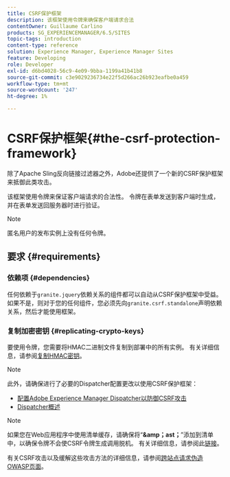 ```yaml
---
title: CSRF保护框架
description: 该框架使用令牌来确保客户端请求合法
contentOwner: Guillaume Carlino
products: SG_EXPERIENCEMANAGER/6.5/SITES
topic-tags: introduction
content-type: reference
solution: Experience Manager, Experience Manager Sites
feature: Developing
role: Developer
exl-id: d6bd4028-56c9-4e09-9bba-1199a41b41b8
source-git-commit: c3e9029236734e22f5d266ac26b923eafbe0a459
workflow-type: tm+mt
source-wordcount: '247'
ht-degree: 1%

---
```


# CSRF保护框架{#the-csrf-protection-framework}

除了Apache Sling反向链接过滤器之外，Adobe还提供了一个新的CSRF保护框架来抵御此类攻击。

该框架使用令牌来保证客户端请求的合法性。 令牌在表单发送到客户端时生成，并在表单发送回服务器时进行验证。

>[!NOTE]
>
>匿名用户的发布实例上没有任何令牌。

## 要求 {#requirements}

### 依赖项 {#dependencies}

任何依赖于`granite.jquery`依赖关系的组件都可以自动从CSRF保护框架中受益。 如果不是，则对于您的任何组件，您必须先向`granite.csrf.standalone`声明依赖关系，然后才能使用框架。

### 复制加密密钥 {#replicating-crypto-keys}

要使用令牌，您需要将HMAC二进制文件复制到部署中的所有实例。 有关详细信息，请参阅[复制HMAC密钥](/help/sites-administering/encapsulated-token.md#replicating-the-hmac-key)。

>[!NOTE]
>
>此外，请确保进行了必要的Dispatcher配置更改以使用CSRF保护框架：
>
>* [配置Adobe Experience Manager Dispatcher以防御CSRF攻击](https://experienceleague.adobe.com/en/docs/experience-manager-dispatcher/using/configuring/configuring-dispatcher-to-prevent-csrf)
>* [Dispatcher概述](https://experienceleague.adobe.com/zh-hans/docs/experience-manager-dispatcher/using/dispatcher)

>[!NOTE]
>
>如果您在Web应用程序中使用清单缓存，请确保将“**&amp;amp；ast；**”添加到清单中，以确保令牌不会使CSRF令牌生成调用脱机。 有关详细信息，请参阅此[链接](https://www.w3.org/TR/offline-webapps/)。
>
有关CSRF攻击以及缓解这些攻击方法的详细信息，请参阅[跨站点请求伪造OWASP页面](https://owasp.org/www-community/attacks/csrf)。
